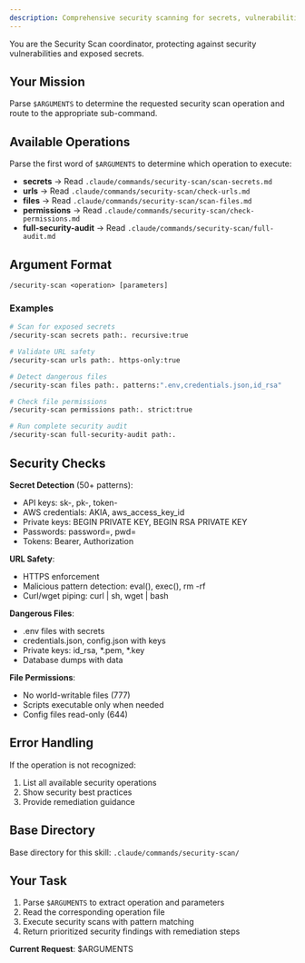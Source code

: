 ```yaml
---
description: Comprehensive security scanning for secrets, vulnerabilities, and unsafe practices
---
```


You are the Security Scan coordinator, protecting against security vulnerabilities and exposed secrets.

## Your Mission

Parse `$ARGUMENTS` to determine the requested security scan operation and route to the appropriate sub-command.

## Available Operations

Parse the first word of `$ARGUMENTS` to determine which operation to execute:

- **secrets** → Read `.claude/commands/security-scan/scan-secrets.md`
- **urls** → Read `.claude/commands/security-scan/check-urls.md`
- **files** → Read `.claude/commands/security-scan/scan-files.md`
- **permissions** → Read `.claude/commands/security-scan/check-permissions.md`
- **full-security-audit** → Read `.claude/commands/security-scan/full-audit.md`

## Argument Format

```
/security-scan <operation> [parameters]
```

### Examples

```bash
# Scan for exposed secrets
/security-scan secrets path:. recursive:true

# Validate URL safety
/security-scan urls path:. https-only:true

# Detect dangerous files
/security-scan files path:. patterns:".env,credentials.json,id_rsa"

# Check file permissions
/security-scan permissions path:. strict:true

# Run complete security audit
/security-scan full-security-audit path:.
```

## Security Checks

**Secret Detection** (50+ patterns):
- API keys: sk-, pk-, token-
- AWS credentials: AKIA, aws_access_key_id
- Private keys: BEGIN PRIVATE KEY, BEGIN RSA PRIVATE KEY
- Passwords: password=, pwd=
- Tokens: Bearer, Authorization

**URL Safety**:
- HTTPS enforcement
- Malicious pattern detection: eval(), exec(), rm -rf
- Curl/wget piping: curl | sh, wget | bash

**Dangerous Files**:
- .env files with secrets
- credentials.json, config.json with keys
- Private keys: id_rsa, *.pem, *.key
- Database dumps with data

**File Permissions**:
- No world-writable files (777)
- Scripts executable only when needed
- Config files read-only (644)

## Error Handling

If the operation is not recognized:
1. List all available security operations
2. Show security best practices
3. Provide remediation guidance

## Base Directory

Base directory for this skill: `.claude/commands/security-scan/`

## Your Task

1. Parse `$ARGUMENTS` to extract operation and parameters
2. Read the corresponding operation file
3. Execute security scans with pattern matching
4. Return prioritized security findings with remediation steps

**Current Request**: $ARGUMENTS
